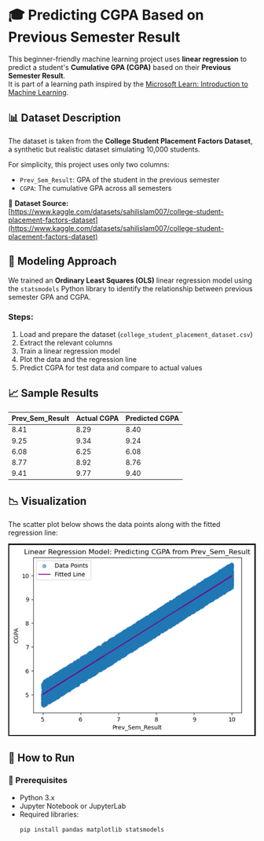 # 🎓 Predicting CGPA Based on Previous Semester Result

This beginner-friendly machine learning project uses **linear regression** to predict a student's **Cumulative GPA (CGPA)** based on their **Previous Semester Result**.  
It is part of a learning path inspired by the [Microsoft Learn: Introduction to Machine Learning](https://learn.microsoft.com/training/).



## 📊 Dataset Description

The dataset is taken from the **College Student Placement Factors Dataset**, a synthetic but realistic dataset simulating 10,000 students.

For simplicity, this project uses only two columns:

- `Prev_Sem_Result`: GPA of the student in the previous semester  
- `CGPA`: The cumulative GPA across all semesters

🔗 **Dataset Source:**  
[https://www.kaggle.com/datasets/sahilislam007/college-student-placement-factors-dataset](https://www.kaggle.com/datasets/sahilislam007/college-student-placement-factors-dataset)



## 🔧 Modeling Approach

We trained an **Ordinary Least Squares (OLS)** linear regression model using the `statsmodels` Python library to identify the relationship between previous semester GPA and CGPA.

### Steps:
1. Load and prepare the dataset (`college_student_placement_dataset.csv`)
2. Extract the relevant columns
3. Train a linear regression model
4. Plot the data and the regression line
5. Predict CGPA for test data and compare to actual values



## 📈 Sample Results

| Prev_Sem_Result | Actual CGPA | Predicted CGPA |
|-----------------|-------------|----------------|
| 8.41            | 8.29        | 8.40           |
| 9.25            | 9.34        | 9.24           |
| 6.08            | 6.25        | 6.08           |
| 8.77            | 8.92        | 8.76           |
| 9.41            | 9.77        | 9.40           |



## 📉 Visualization

The scatter plot below shows the data points along with the fitted regression line:

![Regression Plot](images/regression_plot.png)



## 🚀 How to Run

### 🔧 Prerequisites

- Python 3.x
- Jupyter Notebook or JupyterLab
- Required libraries:
  ```bash
  pip install pandas matplotlib statsmodels
